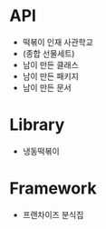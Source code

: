 # API
- 떡볶이 인재 사관학교 
- (종합 선물세트)
- 남이 만든 클래스
- 남이 만든 패키지
- 남이 만든 문서

# Library
- 냉동떡볶이

# Framework
- 프랜차이즈 분식집
